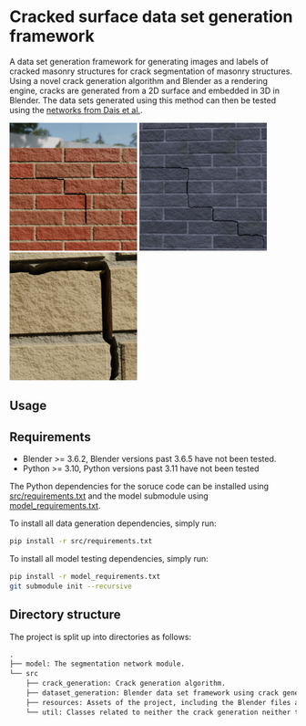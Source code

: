 # Cracked surface data set generation framework

A data set generation framework for generating images and labels of cracked masonry structures for crack segmentation of masonry structures.
Using a novel crack generation algorithm and Blender as a rendering engine, cracks are generated from a 2D surface and embedded in 3D in Blender.
The data sets generated using this method can then be tested using the [networks from Dais et al.](https://github.com/dimitrisdais/crack_detection_CNN_masonry/tree/main).

![Example 1](img/1.png)
![Example 2](img/2.png)
![Example 3](img/3.png)

## Usage


## Requirements

* Blender >= 3.6.2, Blender versions past 3.6.5 have not been tested.
* Python >= 3.10, Python versions past 3.11 have not been tested

The Python dependencies for the soruce code can be installed using [src/requirements.txt](src/requirements.txt) and the model submodule using [model_requirements.txt](model_requirements.txt).  

To install all data generation dependencies, simply run:

```bash
pip install -r src/requirements.txt
```

To install all model testing dependencies, simply run:

```bash
pip install -r model_requirements.txt
git submodule init --recursive
```

## Directory structure

The project is split up into directories as follows:

```txt
.
├── model: The segmentation network module.
└── src
    ├── crack_generation: Crack generation algorithm.
    ├── dataset_generation: Blender data set framework using crack generation.
    ├── resources: Assets of the project, including the Blender files and configuration needed to start the framework.
    └── util: Classes related to neither the crack generation neither the data set framework.
```
